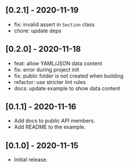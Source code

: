 ## [0.2.1] - 2020-11-19

* fix: invalid assert in `Section` class
* chore: update deps

## [0.2.0] - 2020-11-18

* feat: allow YAML/JSON data content
* fix: error during project init
* fix: public folder is not created when building
* refactor: use stricter lint rules
* docs: update example to show data content

## [0.1.1] - 2020-11-16

* Add docs to public API members.
* Add README to the example.

## [0.1.0] - 2020-11-15

* Initial release.